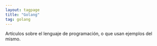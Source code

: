 ```yaml
---
layout: tagpage
title: "Golang"
tag: golang
---
```


Artículos sobre el lenguaje de programación, o que usan ejemplos del mismo.
